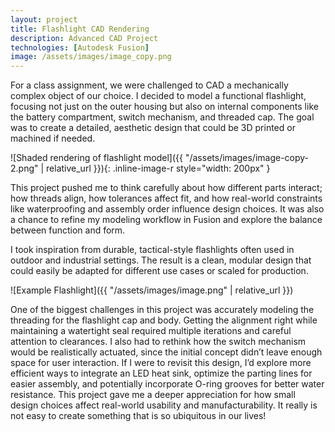 ```yaml
---
layout: project
title: Flashlight CAD Rendering
description: Advanced CAD Project
technologies: [Autodesk Fusion]
image: /assets/images/image_copy.png
---
```


For a class assignment, we were challenged to CAD a mechanically complex object of our choice. I decided to model a functional flashlight, focusing not just on the outer housing but also on internal components like the battery compartment, switch mechanism, and threaded cap. The goal was to create a detailed, aesthetic design that could be 3D printed or machined if needed.

![Shaded rendering of flashlight model]({{ "/assets/images/image-copy-2.png" | relative_url }}){: .inline-image-r style="width: 200px" }

This project pushed me to think carefully about how different parts interact; how threads align, how tolerances affect fit, and how real-world constraints like waterproofing and assembly order influence design choices. It was also a chance to refine my modeling workflow in Fusion and explore the balance between function and form.

I took inspiration from durable, tactical-style flashlights often used in outdoor and industrial settings. The result is a clean, modular design that could easily be adapted for different use cases or scaled for production.

![Example Flashlight]({{ "/assets/images/image.png" | relative_url }})

One of the biggest challenges in this project was accurately modeling the threading for the flashlight cap and body. Getting the alignment right while maintaining a watertight seal required multiple iterations and careful attention to clearances. I also had to rethink how the switch mechanism would be realistically actuated, since the initial concept didn’t leave enough space for user interaction. If I were to revisit this design, I’d explore more efficient ways to integrate an LED heat sink, optimize the parting lines for easier assembly, and potentially incorporate O-ring grooves for better water resistance. This project gave me a deeper appreciation for how small design choices affect real-world usability and manufacturability. It really is not easy to create something that is so ubiquitous in our lives!
